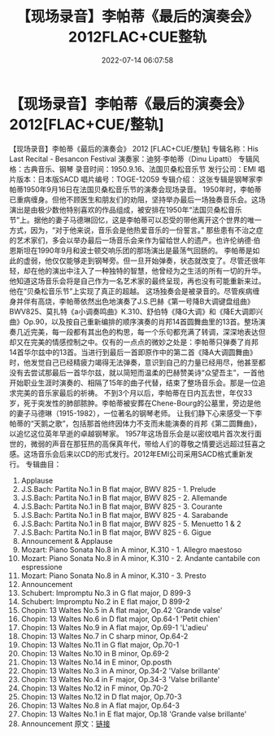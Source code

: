 ﻿---
title: 【现场录音】李帕蒂《最后的演奏会》2012FLAC+CUE整轨
date: 2022-07-14 06:07:58
categories: 古典音乐、新世纪、纯音雅乐
tags: 纯音雅乐
---
# 【现场录音】李帕蒂《最后的演奏会》2012[FLAC+CUE/整轨]

【现场录音】李帕蒂《最后的演奏会》 2012
[FLAC+CUE/整轨]
专辑名称：His Last Recital -
Besancon Festival
演奏家：迪努·李帕蒂（Dinu
Lipatti）
专辑风格：古典音乐、钢琴
录音时间：1950.9.16、法国贝桑松音乐节
发行公司：EMI
唱片版本：日本版SACD
唱片编号：TOGE-12059
专辑介绍：
这张专辑是钢琴家李帕蒂1950年9月16日在法国贝桑松音乐节的演奏会现场录音。
1950年时，李帕蒂已重病缠身。但他不顾医生和朋友们的劝阻，坚持举办最后一场独奏音乐会。这场演出是由极少数他特别喜欢的作品组成，被安排在1950年“法国贝桑松音乐节”上。据他的妻子马德琳回忆，这是李帕蒂可以忍受的带他离开这个世界的唯一方式，因为，“对于他来说，音乐会是他热爱音乐的一份誓言。”
那些患有不治之症的艺术家们，多会以举办最后一场音乐会来作为留给世人的遗产。也许伦纳德·伯恩斯坦在1990年9月和波士顿交响乐团的那场演出是最荡气回肠的。
李帕蒂是如此的虚弱，他仅仅能够走到钢琴旁。但一旦开始弹奏，状态就改变了。尽管还很年轻，却在他的演出中注入了一种独特的智慧，他曾经为之生活的所有一切的升华。他知道这场音乐会将是自己作为一名艺术家的最终呈现，再也没有可能重新来过。他在“贝桑松音乐节”上实现了真正的超越。
这场独奏会是被录音的。尽管疾病缠身并伴有高烧，李帕蒂依然出色地演奏了J.S.巴赫《第一号降B大调键盘组曲》BWV825、莫扎特《a小调奏鸣曲》K.310、舒伯特《降G大调》和《降E大调即兴曲》Op.90，以及按自己重新编排的顺序演奏的肖邦14首圆舞曲里的13首。整场演奏几近完美，每一段都有其出色的构思，每一个乐句都充满了转调，深深地表达但却又在完美的情感控制之中。仅有的一点点的微妙之处是：李帕蒂只弹奏了肖邦14首华尔兹中的13首。当进行到最后一首即原作中的第二首《降A大调圆舞曲》时，他发觉自己已经精疲力竭得无法弹奏，意识到自己的力量已经用尽，他甚至都没有去尝试那最后一首华尔兹，就以简短而温柔的巴赫赞美诗“众望吾主”，一首他开始职业生涯时演奏的、相隔了15年的曲子代替，结束了整场音乐会。那是一位追求完美的音乐家最后的祈祷。
不到3个月以后，李帕蒂在日内瓦去世，年仅33岁，死于突发性的肺部脓肿。李帕蒂被安葬在Chene-Bourg的公墓里，旁边是他的妻子马德琳（1915-1982），一位著名的钢琴老师。
让我们静下心来感受一下李帕蒂的“天鹅之歌”，包括那首他终因体力不支而未能演奏的肖邦《第二圆舞曲》，以追忆这位英年早逝的卓越钢琴家。
1957年这场音乐会是以密纹唱片首次发行面世的，微弱的声音在那狂热的高保真年代，带给人们的尊敬之情要远远超过狂喜之感。这场音乐会后来以CD的形式发行。2012年EMI公司采用SACD格式重新发行。
专辑曲目：
01. Applause
02. J.S.Bach: Partita No.1 in B
flat major, BWV 825 - 1. Prelude
03. J.S.Bach: Partita No.1 in B
flat major, BWV 825 - 2. Allemande
04. J.S.Bach: Partita No.1 in B
flat major, BWV 825 - 3. Courante
05. J.S.Bach: Partita No.1 in B
flat major, BWV 825 - 4. Sarabande
06. J.S.Bach: Partita No.1 in B
flat major, BWV 825 - 5. Menuetto 1 & 2
07. J.S.Bach: Partita No.1 in B
flat major, BWV 825 - 6. Gigue
08. Announcement &
Applause
09. Mozart: Piano Sonata No.8
in A minor, K.310 - 1. Allegro maestoso
10. Mozart: Piano Sonata No.8
in A minor, K.310 - 2. Andante cantabile con
espressione
11. Mozart: Piano Sonata No.8
in A minor, K.310 - 3. Presto
12. Announcement
13. Schubert: Impromptu No.3 in
G flat major, D 899-3
14. Schubert: Impromptu No.2 in
E flat major, D 899-2
15. Chopin: 13 Waltes No.5 in A
flat major, Op.42 'Grande valse'
16. Chopin: 13 Waltes No.6 in D
flat major, Op.64-1 'Petit chien'
17. Chopin: 13 Waltes No.9 in A
flat major, Op.69-1 'L'adieu'
18. Chopin: 13 Waltes No.7 in C
sharp minor, Op.64-2
19. Chopin: 13 Waltes No.11 in
G flat major, Op.70-1
20. Chopin: 13 Waltes No.10 in
B minor, Op.69-2
21. Chopin: 13 Waltes No.14 in
E minor, Op.posth
22. Chopin: 13 Waltes No.3 in A
minor, Op.34-2 'Valse brillante'
23. Chopin: 13 Waltes No.4 in F
major, Op.34-3 'Valse brillante'
24. Chopin: 13 Waltes No.12 in
F minor, Op.70-2
25. Chopin: 13 Waltes No.12 in
D flat major, Op.70-3
26. Chopin: 13 Waltes No.8 in A
flat major, Op.64-3
27. Chopin: 13 Waltes No.1 in E
flat major, Op.18 'Grande valse brillante'
28. Announcement
原文：[链接](https://blog.sina.com.cn/s/blog_1647c7e7601030ycj.html)